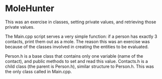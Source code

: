 # MoleHunter

This was an exercise in classes, setting private values, and retrieving those private values.

The Main.cpp script serves a very simple function: if a person has exactly 3 contacts, print them out as a mole. 
The reason this was an exercise was because of the classes involved in creating the entities to be evaluated. 

Person.h is a base class that contains only one variable (name of the contact), and public methods to set and read this value.
Contacts.h is a child class (the parent is Person.h), similar structure to Person.h. This was the only class called in Main.cpp.
